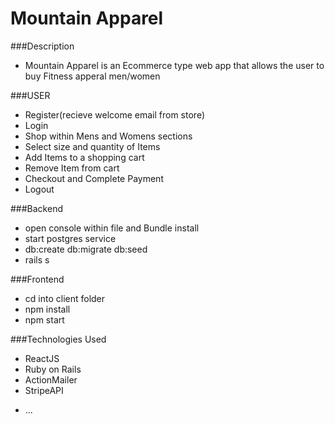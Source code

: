 # Mountain Apparel

###Description
- Mountain Apparel is an Ecommerce type web app that allows the user to buy Fitness apperal men/women

###USER
 - Register(recieve welcome email from store)
 - Login
 - Shop within Mens and Womens sections
 - Select size and quantity of Items
 - Add Items to a shopping cart
 - Remove Item from cart
 - Checkout and Complete Payment
 - Logout
 
 ###Backend
 - open console within file and Bundle install
 - start postgres service
 - db:create db:migrate db:seed
 - rails s

###Frontend
- cd into client folder
- npm install
- npm start

###Technologies Used
- ReactJS
- Ruby on Rails
- ActionMailer
- StripeAPI

* ...
